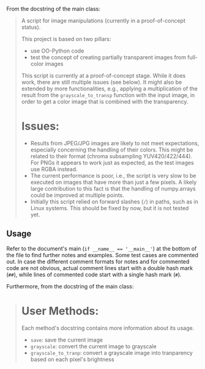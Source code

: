From the docstring of the main class:

> A script for image manipulations (currently in a proof-of-concept status).
>
> This project is based on two pillars:
>  - use OO-Python code
>  - test the concept of creating partially transparent images from
>    full-color images
>
> This script is currently at a proof-of-concept stage. While it does work,
> there are still multiple issues (see below). It might also be extended by
> more functionalities, e.g., applying a multiplication of the result from
> the `grayscale_to_transp` function with the input image, in order to get
> a color image that is combined with the transparency.
>
> Issues:
> =======
>  - Results from JPEG/JPG images are likely to not meet expectations,
>    especially concerning the handling of their colors. This might be
>    related to their format (chroma subsampling YUV420/422/444). For PNGs it
>    appears to work just as expected, as the test images use RGBA instead.
>  - The current performance is poor, i.e., the script is very slow to be
>    executed on images that have more than just a few pixels. A likely large
>    contribution to this fact is that the handling of numpy.arrays could be
>    improved at multiple points.
>  - Initially this script relied on forward slashes (`/`) in paths, such as
>    in Linux systems. This should be fixed by now, but it is not tested yet.

## Usage

Refer to the document's main (`if __name__ == '__main__'`) at the bottom of the file to find further notes and examples. Some test cases are commented out. In case the different comment formats for notes and for commented code are not obvious, actual comment lines start with a double hash mark (`##`), while lines of commented code start with a single hash mark (`#`).

Furthermore, from the docstring of the main class:

> User Methods:
> =============
> Each method's docstring contains more information about its usage.
>  - `save`: save the current image
>  - `grayscale`: convert the current image to grayscale
>  - `grayscale_to_tranp`: convert a grayscale image into tranparency based
>    on each pixel's brightness
